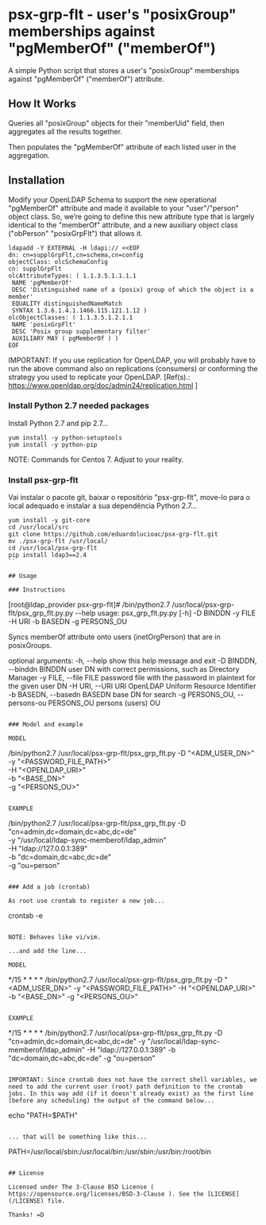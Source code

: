 # psx-grp-flt - user's "posixGroup" memberships against "pgMemberOf" ("memberOf")

A simple Python script that stores a user's "posixGroup" memberships against "pgMemberOf" ("memberOf") attribute.

## How It Works

Queries all "posixGroup" objects for their "memberUid" field, then aggregates all the results together.

Then populates the "pgMemberOf" attribute of each listed user in the aggregation.

## Installation

Modify your OpenLDAP Schema to support the new operational "pgMemberOf" attribute and made it available to your "user"/"person" object class. So, we’re going to define this new attribute type that is largely identical to the "memberOf" attribute, and a new auxiliary object class ("obPerson" "posixGrpFlt") that allows it.

```
ldapadd -Y EXTERNAL -H ldapi:// <<EOF
dn: cn=supplGrpFlt,cn=schema,cn=config
objectClass: olcSchemaConfig
cn: supplGrpFlt
olcAttributeTypes: ( 1.1.3.5.1.1.1.1 
 NAME 'pgMemberOf' 
 DESC 'Distinguished name of a (posix) group of which the object is a member' 
 EQUALITY distinguishedNameMatch 
 SYNTAX 1.3.6.1.4.1.1466.115.121.1.12 )
olcObjectClasses: ( 1.1.3.5.1.2.1.1 
 NAME 'posixGrpFlt' 
 DESC 'Posix group supplementary filter' 
 AUXILIARY MAY ( pgMemberOf ) )
EOF
```

IMPORTANT: If you use replication for OpenLDAP, you will probably have to run the above command also on replications (consumers) or conforming the strategy you used to replicate your OpenLDAP.
[Ref(s).: https://www.openldap.org/doc/admin24/replication.html ]

### Install Python 2.7 needed packages

Install Python 2.7 and pip 2.7...

```
yum install -y python-setuptools
yum install -y python-pip
```

NOTE: Commands for Centos 7. Adjust to your reality.

### Install psx-grp-flt

Vai instalar o pacote git, baixar o repositório "psx-grp-flt", move-lo para o local adequado e instalar a sua dependência Python 2.7...

```
yum install -y git-core
cd /usr/local/src
git clone https://github.com/eduardolucioac/psx-grp-flt.git
mv ./psx-grp-flt /usr/local/
cd /usr/local/psx-grp-flt
pip install ldap3==2.4
``

## Usage

### Instructions

```
[root@ldap_provider psx-grp-flt]# /bin/python2.7 /usr/local/psx-grp-flt/psx_grp_flt.py.py --help
usage: psx_grp_flt.py.py [-h] -D BINDDN -y FILE -H URI -b BASEDN -g PERSONS_OU

Syncs memberOf attribute onto users (inetOrgPerson) that are in posixGroups.

optional arguments:
  -h, --help            show this help message and exit
  -D BINDDN, --binddn BINDDN
                        user DN with correct permissions, such as Directory
                        Manager
  -y FILE, --file FILE  password file with the password in plaintext for the
                        given user DN
  -H URI, --URI URI     OpenLDAP Uniform Resource Identifier
  -b BASEDN, --basedn BASEDN
                        base DN for search
  -g PERSONS_OU, --persons-ou PERSONS_OU
                        persons (users) OU
```

### Model and example

MODEL

```
/bin/python2.7 /usr/local/psx-grp-flt/psx_grp_flt.py -D "<ADM_USER_DN>" \
    -y "<PASSWORD_FILE_PATH>" \
    -H "<OPENLDAP_URI>" \
    -b "<BASE_DN>" \
    -g "<PERSONS_OU>"
```

EXAMPLE

```
/bin/python2.7 /usr/local/psx-grp-flt/psx_grp_flt.py -D "cn=admin,dc=domain,dc=abc,dc=de" \
    -y "/usr/local/ldap-sync-memberof/ldap_admin" \
    -H "ldap://127.0.0.1:389" \
    -b "dc=domain,dc=abc,dc=de" \
    -g "ou=person"
```

### Add a job (crontab)

As root use crontab to register a new job...

```
crontab -e
```

NOTE: Behaves like vi/vim.

...and add the line...

MODEL

```
*/15 * * * * /bin/python2.7 /usr/local/psx-grp-flt/psx_grp_flt.py -D "<ADM_USER_DN>" -y "<PASSWORD_FILE_PATH>" -H "<OPENLDAP_URI>" -b "<BASE_DN>" -g "<PERSONS_OU>"
```

EXAMPLE

```
*/15 * * * * /bin/python2.7 /usr/local/psx-grp-flt/psx_grp_flt.py -D "cn=admin,dc=domain,dc=abc,dc=de" -y "/usr/local/ldap-sync-memberof/ldap_admin" -H "ldap://127.0.0.1:389" -b "dc=domain,dc=abc,dc=de" -g "ou=person"
```

IMPORTANT: Since crontab does not have the correct shell variables, we need to add the current user (root) path definition to the crontab jobs. In this way add (if it doesn't already exist) as the first line (before any scheduling) the output of the command below...

```
echo "PATH=$PATH"
```

... that will be something like this...

```
PATH=/usr/local/sbin:/usr/local/bin:/usr/sbin:/usr/bin:/root/bin
``` .

## License

Licensed under The 3-Clause BSD License ( https://opensource.org/licenses/BSD-3-Clause ). See the [LICENSE](/LICENSE) file.

Thanks! =D
